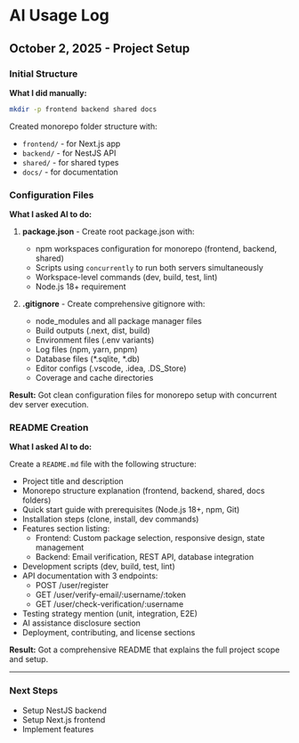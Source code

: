 # AI Usage Log

## October 2, 2025 - Project Setup

### Initial Structure

**What I did manually:**
```bash
mkdir -p frontend backend shared docs
```

Created monorepo folder structure with:
- `frontend/` - for Next.js app
- `backend/` - for NestJS API  
- `shared/` - for shared types
- `docs/` - for documentation

### Configuration Files

**What I asked AI to do:**

1. **package.json** - Create root package.json with:
   - npm workspaces configuration for monorepo (frontend, backend, shared)
   - Scripts using `concurrently` to run both servers simultaneously
   - Workspace-level commands (dev, build, test, lint)
   - Node.js 18+ requirement

2. **.gitignore** - Create comprehensive gitignore with:
   - node_modules and all package manager files
   - Build outputs (.next, dist, build)
   - Environment files (.env variants)
   - Log files (npm, yarn, pnpm)
   - Database files (*.sqlite, *.db)
   - Editor configs (.vscode, .idea, .DS_Store)
   - Coverage and cache directories

**Result:** Got clean configuration files for monorepo setup with concurrent dev server execution.

### README Creation

**What I asked AI to do:**

Create a `README.md` file with the following structure:
- Project title and description
- Monorepo structure explanation (frontend, backend, shared, docs folders)
- Quick start guide with prerequisites (Node.js 18+, npm, Git)
- Installation steps (clone, install, dev commands)
- Features section listing:
  - Frontend: Custom package selection, responsive design, state management
  - Backend: Email verification, REST API, database integration
- Development scripts (dev, build, test, lint)
- API documentation with 3 endpoints:
  - POST /user/register
  - GET /user/verify-email/:username/:token
  - GET /user/check-verification/:username
- Testing strategy mention (unit, integration, E2E)
- AI assistance disclosure section
- Deployment, contributing, and license sections

**Result:** Got a comprehensive README that explains the full project scope and setup.

---

### Next Steps
- Setup NestJS backend
- Setup Next.js frontend
- Implement features

